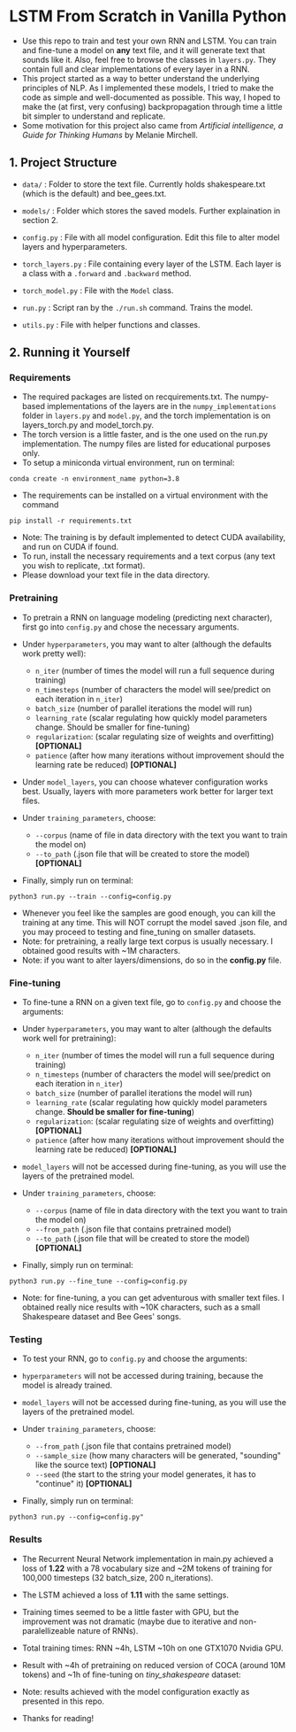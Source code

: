 # LSTM From Scratch in Vanilla Python
- Use this repo to train and test your own RNN and LSTM. You can train and fine-tune a model on <b>any</b> text file, and it will generate text that sounds like it. Also, feel free to browse the classes in `layers.py`. They contain full and clear implementations of every layer in a RNN.
- This project started as a way to better understand the underlying principles of NLP. As I implemented these models, I tried to make the code as simple and well-documented as possible. This way, I hoped to make the (at first, very confusing) backpropagation through time a little bit simpler to understand and replicate.
- Some motivation for this project also came from <i>Artificial intelligence, a Guide for Thinking Humans</i> by Melanie Mirchell.

## 1. Project Structure

- `data/` : Folder to store the text file. Currently holds shakespeare.txt (which is the default) and bee_gees.txt.

- `models/` : Folder which stores the saved models. Further explaination in section 2.

- `config.py` : File with all model configuration. Edit this file to alter model layers and hyperparameters.

- `torch_layers.py` : File containing every layer of the LSTM. Each layer is a class with a `.forward` and `.backward` method.

- `torch_model.py` : File with the `Model` class.
  
- `run.py` : Script ran by the `./run.sh` command. Trains the model.
    
- `utils.py` : File with helper functions and classes.
## 2. Running it Yourself
### Requirements
- The required packages are listed on recquirements.txt. The numpy-based implementations of the layers are in the `numpy_implementations` folder in `layers.py` and `model.py`, and the torch implementation is on layers_torch.py and model_torch.py.
- The torch version is a little faster, and is the one used on the run.py implementation. The numpy files are listed for educational purposes only.
- To setup a miniconda virtual environment, run on terminal:
```
conda create -n environment_name python=3.8
```
- The requirements can be installed on a virtual environment with the command
```
pip install -r requirements.txt
```
- Note: The training is by default implemented to detect CUDA availability, and run on CUDA if found.
- To run, install the necessary requirements and a text corpus (any text you wish to replicate, .txt format).
- Please download your text file in the data directory.
  
### Pretraining
- To pretrain a RNN on language modeling (predicting next character), first go into `config.py` and chose the necessary arguments.
- Under `hyperparameters`, you may want to alter (although the defaults work pretty well):
  - `n_iter` (number of times the model will run a full sequence during training)
  - `n_timesteps` (number of characters the model will see/predict on each iteration in `n_iter`)
  - `batch_size` (number of parallel iterations the model will run)
  - `learning_rate` (scalar regulating how quickly model parameters change. Should be smaller for fine-tuning)
  - `regularization`: (scalar regulating size of weights and overfitting) <b>[OPTIONAL]</b>
  - `patience` (after how many iterations  without improvement should the learning rate be reduced) <b>[OPTIONAL]</b>
  
- Under `model_layers`, you can choose whatever configuration works best. Usually, layers with more parameters work better for larger text files.
  
- Under `training_parameters`, choose:
  - `--corpus` (name of file in data directory with the text you want to train the model on) 
  - `--to_path` (.json file that will be created to store the model) <b>[OPTIONAL]</b>
  
- Finally, simply run on terminal:
```
python3 run.py --train --config=config.py
```
- Whenever you feel like the samples are good enough, you can kill the training at any time. This will NOT corrupt the model saved .json file, and you may proceed to testing and fine_tuning on smaller datasets.
- Note: for pretraining, a really large text corpus is usually necessary. I obtained good results with ~1M characters.
- Note: if you want to alter layers/dimensions, do so in the __config.py__ file.
  
### Fine-tuning
- To fine-tune a RNN on a given text file, go to `config.py` and choose the arguments:
- Under `hyperparameters`, you may want to alter (although the defaults work well for pretraining):
  - `n_iter` (number of times the model will run a full sequence during training)
  - `n_timesteps` (number of characters the model will see/predict on each iteration in `n_iter`)
  - `batch_size` (number of parallel iterations the model will run)
  - `learning_rate` (scalar regulating how quickly model parameters change. <b>Should be smaller for fine-tuning</b>)
  - `regularization`: (scalar regulating size of weights and overfitting) <b>[OPTIONAL]</b>
  - `patience` (after how many iterations  without improvement should the learning rate be reduced) <b>[OPTIONAL]</b>
  
- `model_layers` will not be accessed during fine-tuning, as you will use the layers of the pretrained model.
  
- Under `training_parameters`, choose:
  - `--corpus` (name of file in data directory with the text you want to train the model on) 
  - `--from_path` (.json file that contains pretrained model)
  - `--to_path` (.json file that will be created to store the model) <b>[OPTIONAL]</b>
  
- Finally, simply run on terminal:
```
python3 run.py --fine_tune --config=config.py
```

- Note: for fine-tuning, a you can get adventurous with smaller text files. I obtained really nice results with ~10K characters, such as a small Shakespeare dataset and Bee Gees' songs.

### Testing
- To test your RNN, go to `config.py` and choose the arguments:
- `hyperparameters` will not be accessed during training, because the model is already trained.
  
- `model_layers` will not be accessed during fine-tuning, as you will use the layers of the pretrained model.
  
- Under `training_parameters`, choose:
  - `--from_path` (.json file that contains pretrained model) 
  - `--sample_size` (how many characters will be generated, "sounding" like the source text) <b>[OPTIONAL]</b>
  - `--seed` (the start to the string your model generates, it has to "continue" it) <b>[OPTIONAL]</b>

- Finally, simply run on terminal:
```
python3 run.py --config=config.py" 
```

### Results
- The Recurrent Neural Network implementation in main.py achieved a loss of <b>1.22</b> with a 78 vocabulary size and ~2M tokens of training for 100,000 timesteps (32 batch_size, 200 n_iterations).
- The LSTM achieved a loss of <b>1.11</b> with the same settings.
- Training times seemed to be a little faster with GPU, but the improvement was not dramatic (maybe due to iterative and non-paralellizeable nature of RNNs).
- Total training times: RNN ~4h, LSTM ~10h on one GTX1070 Nvidia GPU.
- Result with ~4h of pretraining on reduced version of COCA (around 10M tokens) and ~1h of fine-tuning on <i>tiny_shakespeare</i> dataset:
  
- Note: results achieved with the model configuration exactly as presented in this repo.
- Thanks for reading!
